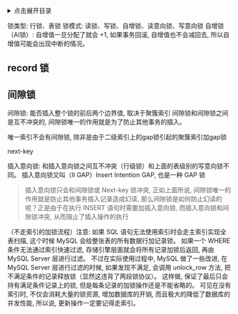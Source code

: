 <details>
<summary>点击展开目录</summary>
<!-- TOC -->

- [record 锁](#record-锁)
- [间隙锁](#间隙锁)

<!-- /TOC -->
</details>

锁类型: 行锁、表锁
锁模式: 读锁、写锁、自增锁、读意向锁、写意向锁
自增锁（AI锁）: 自增值一旦分配了就会 +1, 如果事务回滚, 自增值也不会减回去, 所以自增值可能会出现中断的情况。

## record 锁

## 间隙锁

间隙锁: 能否插入整个锁的前后两个边界值, 取决于聚簇索引
间隙锁和间隙锁之间是互不冲突的, 间隙锁唯一的作用就是为了防止其他事务的插入。

唯一索引不会有间隙锁, 除非是由于二级索引上的gap锁引起的聚簇索引加gap锁

next-key



插入意向锁: 和插入意向锁之间互不冲突（行级锁）和上面的表级别的写意向锁不同。
插入意向锁又叫（II GAP）Insert Intention GAP, 也是一种 GAP 锁

> 插入意向锁只会和间隙锁或 Next-key 锁冲突, 正如上面所说, 间隙锁唯一的作用就是防止其他事务插入记录造成幻读, 那么间隙锁是如何防止幻读的呢？正是由于在执行 INSERT 语句时需要加插入意向锁, 而插入意向锁和间隙锁冲突, 从而阻止了插入操作的执行

（不走索引的加锁流程）注意: 如果 SQL 语句无法使用索引时会走主索引实现全表扫描, 这个时候 MySQL 会给整张表的所有数据行加记录锁。
如果一个 WHERE 条件无法通过索引快速过滤, 存储引擎层面就会将所有记录加锁后返回, 再由 MySQL Server 层进行过滤。
不过在实际使用过程中, MySQL 做了一些改进, 在 MySQL Server 层进行过滤的时候, 如果发现不满足, 会调用 unlock_row 方法, 把不满足条件的记录释放锁（显然这违背了两段锁协议）。
这样做, 保证了最后只会持有满足条件记录上的锁, 但是每条记录的加锁操作还是不能省略的。
可见在没有索引时, 不仅会消耗大量的锁资源, 增加数据库的开销, 而且极大的降低了数据库的并发性能, 所以说, 更新操作一定要记得走索引。
